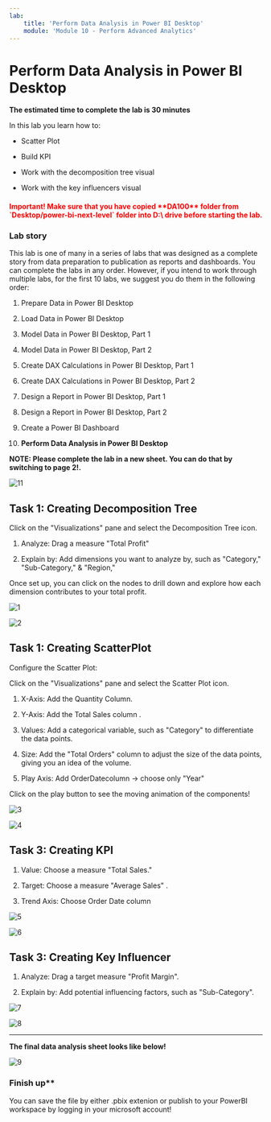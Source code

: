 ```yaml
---
lab:
    title: 'Perform Data Analysis in Power BI Desktop'
    module: 'Module 10 - Perform Advanced Analytics'
---
```



# **Perform Data Analysis in Power BI Desktop**

**The estimated time to complete the lab is 30 minutes**

In this lab you learn how to:

- Scatter Plot 

- Build KPI

- Work with the decomposition tree visual

- Work with the key influencers visual


<h4><span style="color:red;">Important! Make sure that you have copied **DA100** folder from `Desktop/power-bi-next-level` folder into D:\ drive before starting the lab.</span></h4>


### **Lab story**

This lab is one of many in a series of labs that was designed as a complete story from data preparation to publication as reports and dashboards. You can complete the labs in any order. However, if you intend to work through multiple labs, for the first 10 labs, we suggest you do them in the following order:

1. Prepare Data in Power BI Desktop

2. Load Data in Power BI Desktop

3. Model Data in Power BI Desktop, Part 1

4. Model Data in Power BI Desktop, Part 2

5. Create DAX Calculations in Power BI Desktop, Part 1

6. Create DAX Calculations in Power BI Desktop, Part 2

7. Design a Report in Power BI Desktop, Part 1

8. Design a Report in Power BI Desktop, Part 2

9. Create a Power BI Dashboard

10. **Perform Data Analysis in Power BI Desktop**


**NOTE: Please complete the lab in a new sheet. You can do that by switching to page 2!.**

![11](https://github.com/Neha-Chiluka/power-bi-next-level/blob/master/Images/sheet2.jpg?raw=true "11")

## Task 1: Creating Decomposition Tree

Click on the "Visualizations" pane and select the Decomposition Tree icon.

1. Analyze: Drag a measure "Total Profit" 

2. Explain by: Add dimensions you want to analyze by, such as "Category," "Sub-Category," & "Region," 

Once set up, you can click on the nodes to drill down and explore how each dimension contributes to your total profit.

![1](https://github.com/Neha-Chiluka/power-bi-next-level/blob/master/Images/dtsettings.jpg?raw=true "1")

![2](https://github.com/Neha-Chiluka/power-bi-next-level/blob/master/Images/dt.jpg?raw=true "2")


## Task 1: Creating ScatterPlot

Configure the Scatter Plot:

Click on the "Visualizations" pane and select the Scatter Plot icon.

1. X-Axis: Add the Quantity Column.

2. Y-Axis: Add the Total Sales column .

3. Values: Add a categorical variable, such as "Category" to differentiate the data points.

4. Size: Add the "Total Orders" column to adjust the size of the data points, giving you an idea of the volume.

5. Play Axis: Add OrderDatecolumn -> choose only "Year"

Click on the play button to see the moving animation of the components!

![3](https://github.com/Neha-Chiluka/power-bi-next-level/blob/master/Images/scsettings.jpg?raw=true "3")

![4](https://github.com/Neha-Chiluka/power-bi-next-level/blob/master/Images/sc.jpg?raw=true "4")

## Task 3: Creating KPI

1. Value: Choose a measure "Total Sales."

3. Target: Choose a measure "Average Sales" .

5. Trend Axis: Choose Order Date column

![5](https://github.com/Neha-Chiluka/power-bi-next-level/blob/master/Images/kpisettiings.jpg?raw=true "5")

![6](https://github.com/Neha-Chiluka/power-bi-next-level/blob/master/Images/kpi.jpg?raw=true "6")

## Task 3: Creating Key Influencer

1. Analyze: Drag a target measure "Profit Margin".

3. Explain by: Add potential influencing factors, such as "Sub-Category".

![7](https://github.com/Neha-Chiluka/power-bi-next-level/blob/master/Images/ki.jpg?raw=true "7")

![8](https://github.com/Neha-Chiluka/power-bi-next-level/blob/master/Images/kii.jpg?raw=true "8")



------------


**The final data analysis sheet looks like below!**

![9](https://github.com/Neha-Chiluka/power-bi-next-level/blob/master/Images/DA.jpg?raw=true "9")

### Finish up**


You can save the file by either .pbix extenion or publish to your PowerBI workspace by logging in your microsoft account!
